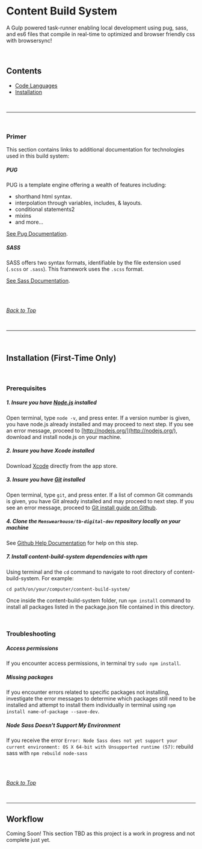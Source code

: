 #  <a name="top"></a> Content Build System
 A Gulp powered task-runner enabling local development using pug, sass, and es6 files that compile in real-time to optimized and browser friendly css with browsersync!

<br>

## Contents
* [Code Languages](#code-languages)
* [Installation](#installation)
<!-- * [Opening A Project](#open-project)
* [UNCSS Optimization](#uncss)
* [PUG Mixins](#pug-mixins)
* [Sass Framework](#sass-framework)
* [Folder Structure](#folder-structure)
* [Archived Projects](#archived-projects) -->

<br>

---

<br>

### <a name="code-languages"></a> Primer
This section contains links to additional documentation for technologies used in this build system:

##### PUG
PUG is a template engine offering a wealth of features including:
* shorthand html syntax.
* interpolation through variables, includes, & layouts.
* conditional statements2
* mixins
* and more...

[See Pug Documentation](https://pugjs.org).

##### SASS
SASS offers two syntax formats, identifiable by the file extension used (`.scss` or `.sass`). This framework uses the `.scss` format.

[See Sass Documentation](http://sass-lang.com/documentation/file.SASS_REFERENCE.html).

<br>
<br>

*[Back to Top](#top)*

<br>

---

<br>

## <a name="installation"></a> Installation (First-Time Only)

<br>

### Prerequisites

##### 1. Insure you have [Node.js](http://nodejs.org/) installed
Open terminal, type `node -v`, and press enter. If a version number is given, you have node.js already installed and may proceed to next step. If you see an error message, proceed to [http://nodejs.org/](http://nodejs.org/), download and install node.js on your machine.

##### 2. Insure you have Xcode installed
Download [Xcode](https://itunes.apple.com/us/app/xcode/id497799835?mt=12) directly from the app store.

##### 3. Insure you have [Git](https://github.com/) installed
Open terminal, type `git`, and press enter. If a list of common Git commands is given, you have Git already installed and may proceed to next step. If you see an error message, proceed to [Git install guide on Github](https://help.github.com/articles/set-up-git/).

##### 4. Clone the `Menswearhouse/tb-digital-dev` repository locally on your machine
See [Github Help Documentation](https://help.github.com/articles/cloning-a-repository/) for help on this step.


##### 7. Install content-build-system dependencies with npm
Using terminal and the `cd` command to navigate to root directory of content-build-system. For example:
```
cd path/on/your/computer/content-build-system/
```
Once inside the content-build-system folder, run `npm install` command to install all packages listed in the package.json file contained in this directory.

<br>

### Troubleshooting

##### Access permissions
If you encounter access permissions, in terminal try `sudo npm install`.
##### Missing packages
If you encounter errors related to specific packages not installing, investigate the error messages to determine which packages still need to be installed and attempt to install them individually in terminal using `npm install name-of-package --save-dev`.
##### Node Sass Doesn't Support My Environment
If you receive the error `Error: Node Sass does not yet support your current environment: OS X 64-bit with Unsupported runtime (57)`: rebuild sass with `npm rebuild node-sass`

<br>
<br>

*[Back to Top](#top)*

<br>

---


## <a name="installation"></a> Workflow
Coming Soon! This section TBD as this project is a work in progress and not complete just yet.
